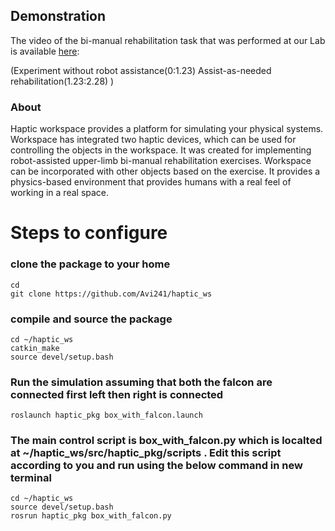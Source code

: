 ## Demonstration

The video of the bi-manual rehabilitation task that was performed at our Lab is available [here](https://drive.google.com/file/d/1-LyKFd3FtbXIei6z_SiwLqro4fwmLbXC/view?usp=sharing):

(Experiment without robot assistance(0:1.23)
Assist-as-needed rehabilitation(1.23:2.28) ) 

### About
Haptic workspace provides a platform for simulating your physical systems.
Workspace has integrated two haptic devices, which can be used for controlling the objects in the workspace.
It was created for implementing robot-assisted upper-limb bi-manual rehabilitation exercises. Workspace can be incorporated with other objects based on the exercise.
It provides a physics-based environment that provides humans with a real feel of working in a real space.

# Steps to configure

### clone the package to your home

```
cd
git clone https://github.com/Avi241/haptic_ws
```

### compile and source the package 

```
cd ~/haptic_ws
catkin_make
source devel/setup.bash
```

### Run the simulation assuming that both the falcon are connected first left then right is connected 

```
roslaunch haptic_pkg box_with_falcon.launch
```

### The main control script is box_with_falcon.py which is localted at  ~/haptic_ws/src/haptic_pkg/scripts . Edit this script according to you and run using the below command in new terminal



```
cd ~/haptic_ws
source devel/setup.bash
rosrun haptic_pkg box_with_falcon.py

```


